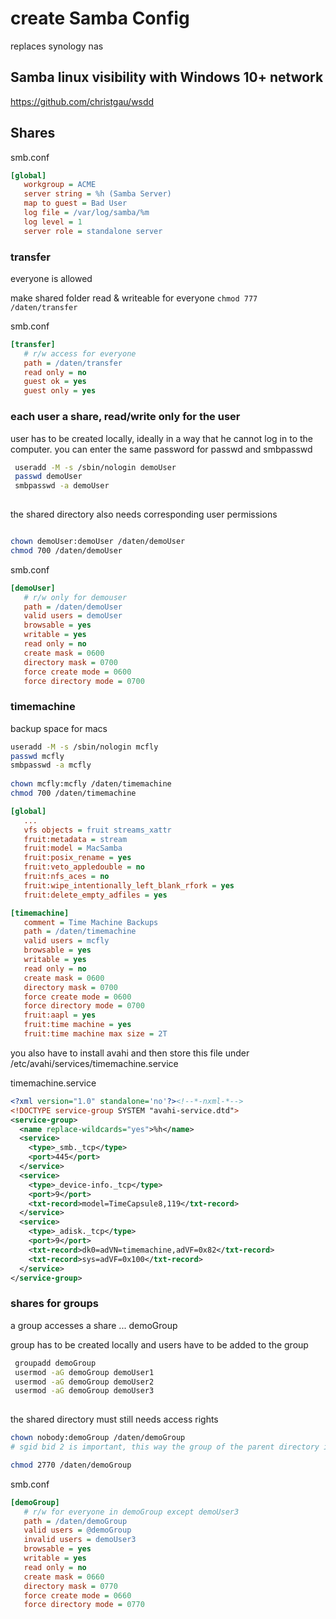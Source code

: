 # create Samba Config
replaces synology nas

## Samba linux visibility with Windows 10+ network
https://github.com/christgau/wsdd

## Shares
smb.conf
```ini
[global]
   workgroup = ACME
   server string = %h (Samba Server)
   map to guest = Bad User
   log file = /var/log/samba/%m
   log level = 1
   server role = standalone server
```


### transfer 
everyone is allowed

make shared folder read & writeable for everyone ```chmod 777 /daten/transfer``` 

smb.conf
```ini
[transfer]
   # r/w access for everyone
   path = /daten/transfer
   read only = no
   guest ok = yes
   guest only = yes
```

### each user a share, read/write only for the user
user has to be created locally, ideally in a way that he cannot log in to the computer. you can enter the same password for passwd and smbpasswd

```bash
 useradd -M -s /sbin/nologin demoUser
 passwd demoUser
 smbpasswd -a demoUser  
 
```

the shared directory also needs corresponding user permissions

```bash

chown demoUser:demoUser /daten/demoUser 
chmod 700 /daten/demoUser

``` 

smb.conf
```ini
[demoUser]
   # r/w only for demouser
   path = /daten/demoUser
   valid users = demoUser
   browsable = yes
   writable = yes
   read only = no
   create mask = 0600
   directory mask = 0700
   force create mode = 0600
   force directory mode = 0700
```

### timemachine
backup space for macs

```bash
useradd -M -s /sbin/nologin mcfly
passwd mcfly
smbpasswd -a mcfly
 
chown mcfly:mcfly /daten/timemachine 
chmod 700 /daten/timemachine
```


```ini
[global]
   ...
   vfs objects = fruit streams_xattr
   fruit:metadata = stream
   fruit:model = MacSamba
   fruit:posix_rename = yes
   fruit:veto_appledouble = no
   fruit:nfs_aces = no
   fruit:wipe_intentionally_left_blank_rfork = yes
   fruit:delete_empty_adfiles = yes

[timemachine]
   comment = Time Machine Backups
   path = /daten/timemachine
   valid users = mcfly
   browsable = yes
   writable = yes
   read only = no
   create mask = 0600
   directory mask = 0700
   force create mode = 0600
   force directory mode = 0700
   fruit:aapl = yes
   fruit:time machine = yes
   fruit:time machine max size = 2T
```

you also have to install avahi and then store this file under /etc/avahi/services/timemachine.service

timemachine.service
```xml
<?xml version="1.0" standalone='no'?><!--*-nxml-*-->
<!DOCTYPE service-group SYSTEM "avahi-service.dtd">
<service-group>
  <name replace-wildcards="yes">%h</name>
  <service>
    <type>_smb._tcp</type>
    <port>445</port>
  </service>
  <service>
    <type>_device-info._tcp</type>
    <port>9</port>
    <txt-record>model=TimeCapsule8,119</txt-record>
  </service>
  <service>
    <type>_adisk._tcp</type>
    <port>9</port>
    <txt-record>dk0=adVN=timemachine,adVF=0x82</txt-record>
    <txt-record>sys=adVF=0x100</txt-record>
  </service>
</service-group>

```

### shares for groups

a group accesses a share ... demoGroup

group has to be created locally and users have to be added to the group

```bash
 groupadd demoGroup
 usermod -aG demoGroup demoUser1
 usermod -aG demoGroup demoUser2
 usermod -aG demoGroup demoUser3
 
```

the shared directory must still needs access rights

```bash
chown nobody:demoGroup /daten/demoGroup
# sgid bid 2 is important, this way the group of the parent directory is used for new objects and not the users default group

chmod 2770 /daten/demoGroup
``` 

smb.conf
```ini
[demoGroup]
   # r/w for everyone in demoGroup except demoUser3
   path = /daten/demoGroup
   valid users = @demoGroup
   invalid users = demoUser3
   browsable = yes
   writable = yes
   read only = no
   create mask = 0660
   directory mask = 0770
   force create mode = 0660
   force directory mode = 0770
```

